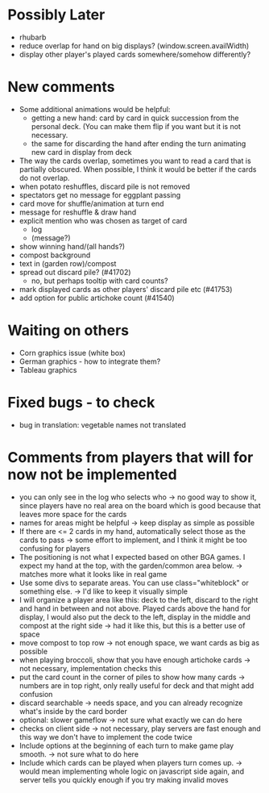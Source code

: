 Possibly Later
===
- rhubarb
- reduce overlap for hand on big displays? (window.screen.availWidth)
- display other player's played cards somewhere/somehow differently?

New comments
===
- Some additional animations would be helpful:
  - getting a new hand: card by card in quick succession from the
    personal deck. (You can make them flip if you want but it is not
    necessary.
  - the same for discarding the hand after ending the turn animating
    new card in display from deck
- The way the cards overlap, sometimes you want to read a card that is
  partially obscured. When possible, I think it would be better if the
  cards do not overlap.
- when potato reshuffles, discard pile is not removed
- spectators get no message for eggplant passing
- card move for shuffle/animation at turn end
- message for reshuffle & draw hand
- explicit mention who was chosen as target of card
  - log
  - (message?)
- show winning hand/(all hands?)
- compost background
- text in (garden row)/compost
- spread out discard pile? (#41702)
  - no, but perhaps tooltip with card counts?
- mark displayed cards as other players' discard pile etc (#41753)
- add option for public artichoke count (#41540)

Waiting on others
===
- Corn graphics issue (white box)
- German graphics - how to integrate them?
- Tableau graphics

Fixed bugs - to check
===
+ bug in translation: vegetable names not translated

Comments from players that will for now not be implemented
===
- you can only see in the log who selects who
  -> no good way to show it, since players have no real area on the board
     which is good because that leaves more space for the cards
- names for areas might be helpful
  -> keep display as simple as possible
- If there are <= 2 cards in my hand, automatically select those as
  the cards to pass
  -> some effort to implement, and I think it might be too confusing for players
- The positioning is not what I expected based on other BGA games. I
  expect my hand at the top, with the garden/common area below.
  -> matches more what it looks like in real game
- Use some divs to separate areas. You can use class="whiteblock" or
  something else.
  -> I'd like to keep it visually simple
- I will organize a player area like this: deck to the left, discard
  to the right and hand in between and not above. Played cards above
  the hand for display, I would also put the deck to the left, display
  in the middle and compost at the right side
  -> had it like this, but this is a better use of space
- move compost to top row -> not enough space, we want cards as big as possible
- when playing broccoli, show that you have enough artichoke cards
  -> not necessary, implementation checks this
- put the card count in the corner of piles to show how many cards
  -> numbers are in top right, only really useful for deck and that might add confusion
- discard searchable
  -> needs space, and you can already recognize what's inside by the card border
- optional: slower gameflow
  -> not sure what exactly we can do here
- checks on client side
  -> not necessary, play servers are fast enough and this way we don't
     have to implement the code twice
- Include options at the beginning of each turn to make game play
  smooth.
  -> not sure what to do here
- Include which cards can be played when players turn comes up.
  -> would mean implementing whole logic on javascript side again,
  and server tells you quickly enough if you try making invalid moves
